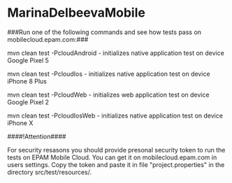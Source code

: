 # MarinaDelbeevaMobile

###Run one of the following commands and see how tests pass on mobilecloud.epam.com:###  

mvn clean test -PcloudAndroid - initializes native application test on device Google Pixel 5  

mvn clean test -PcloudIos - initializes native application test on device iPhone 8 Plus

mvn clean test -PcloudWeb - initializes web application test on device Google Pixel 2  

mvn clean test -PcloudIosWeb - initializes native application test on device iPhone X  

####!Attention####

For security resasons you should provide presonal security token to run the tests on EPAM Mobile Cloud. You can get it on mobilecloud.epam.com in users settings. Copy the token
and paste it in file "project.properties" in the directory src/test/resources/. 
